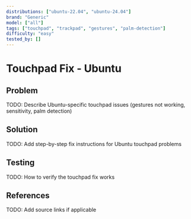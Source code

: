 ```yaml
---
distributions: ["ubuntu-22.04", "ubuntu-24.04"]
brand: "Generic"
model: ["all"]
tags: ["touchpad", "trackpad", "gestures", "palm-detection"]
difficulty: "easy"
tested_by: []
---
```


# Touchpad Fix - Ubuntu

## Problem

TODO: Describe Ubuntu-specific touchpad issues (gestures not working, sensitivity, palm detection)

## Solution

TODO: Add step-by-step fix instructions for Ubuntu touchpad problems

## Testing

TODO: How to verify the touchpad fix works

## References

TODO: Add source links if applicable
